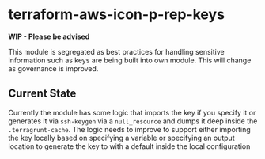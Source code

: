 # terraform-aws-icon-p-rep-keys

**WIP - Please be advised**

This module is segregated as best practices for handling sensitive information such as keys are being built into own 
module.  This will change as governance is improved. 

## Current State 

Currently the module has some logic that imports the key if you specify it or generates it via `ssh-keygen` via a 
`null_resource` and dumps it deep inside the `.terragrunt-cache`.  The logic needs to improve to support either 
importing the key locally based on specifying a variable or specifying an output location to generate the key to 
with a default inside the local configuration 



